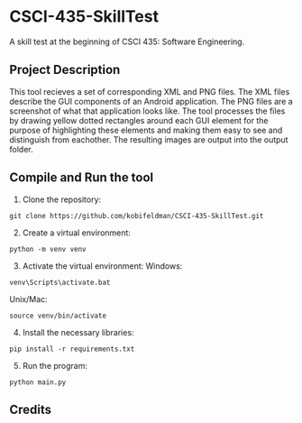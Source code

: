 # CSCI-435-SkillTest
A skill test at the beginning of CSCI 435: Software Engineering.

## Project Description
This tool recieves a set of corresponding XML and PNG files. The XML files describe the GUI components of an Android application. The PNG files are a screenshot of what that application looks like. The tool processes the files by drawing yellow dotted rectangles around each GUI element for the purpose of highlighting these elements and making them easy to see and distinguish from eachother. The resulting images are output into the output folder.

## Compile and Run the tool
1. Clone the repository:
```
git clone https://github.com/kobifeldman/CSCI-435-SkillTest.git
```
2. Create a virtual environment:
```
python -m venv venv
```

3. Activate the virtual environment:
Windows:
```
venv\Scripts\activate.bat
```

Unix/Mac:
```
source venv/bin/activate
```

4. Install the necessary libraries:
```
pip install -r requirements.txt
```

5. Run the program:
```
python main.py
```

## Credits